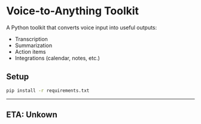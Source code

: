 # Voice-to-Anything Toolkit

A Python toolkit that converts voice input into useful outputs:
- Transcription
- Summarization
- Action items
- Integrations (calendar, notes, etc.)

## Setup
```bash
pip install -r requirements.txt
```

---

## **ETA: Unkown**